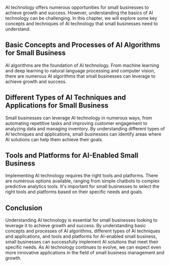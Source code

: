 
AI technology offers numerous opportunities for small businesses to achieve growth and success. However, understanding the basics of AI technology can be challenging. In this chapter, we will explore some key concepts and techniques of AI technology that small businesses need to understand.

Basic Concepts and Processes of AI Algorithms for Small Business
----------------------------------------------------------------

AI algorithms are the foundation of AI technology. From machine learning and deep learning to natural language processing and computer vision, there are numerous AI algorithms that small businesses can leverage to achieve growth and success.

Different Types of AI Techniques and Applications for Small Business
--------------------------------------------------------------------

Small businesses can leverage AI technology in numerous ways, from automating repetitive tasks and improving customer engagement to analyzing data and managing inventory. By understanding different types of AI techniques and applications, small businesses can identify areas where AI solutions can help them achieve their goals.

Tools and Platforms for AI-Enabled Small Business
-------------------------------------------------

Implementing AI technology requires the right tools and platforms. There are numerous options available, ranging from simple chatbots to complex predictive analytics tools. It's important for small businesses to select the right tools and platforms based on their specific needs and goals.

Conclusion
----------

Understanding AI technology is essential for small businesses looking to leverage it to achieve growth and success. By understanding basic concepts and processes of AI algorithms, different types of AI techniques and applications, and tools and platforms for AI-enabled small business, small businesses can successfully implement AI solutions that meet their specific needs. As AI technology continues to evolve, we can expect even more innovative applications in the field of small business management and growth.
